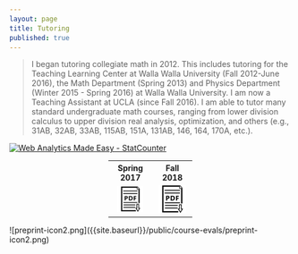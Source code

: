 ```yaml
---
layout: page
title: Tutoring
published: true
---
```


> I began tutoring collegiate math in 2012. This includes tutoring for the Teaching Learning Center at Walla Walla University (Fall 2012-June 2016), the Math Department (Spring 2013) and Physics Department (Winter 2015 - Spring 2016) at Walla Walla University. I am now a Teaching Assistant at UCLA (since Fall 2016). I am able to tutor many standard undergraduate math courses, ranging from lower division calculus to upper division real analysis, optimization, and others (e.g., 31AB, 32AB, 33AB, 115AB, 151A, 131AB, 146, 164, 170A, etc.).

<div class="featured">
  <!-- Start of StatCounter Code for Default Guide -->
  <script type="text/javascript">
  var sc_project=11458818; 
  var sc_invisible=0; 
  var sc_security="c3a494a0"; 
  var scJsHost = (("https:" == document.location.protocol) ?
  "https://secure." : "http://www.");
  document.write("<sc"+"ript type='text/javascript' src='" + scJsHost+
  "statcounter.com/counter/counter.js'></"+"script>");
  </script>
  <noscript><div class="statcounter"><a title="Web Analytics Made Easy -
  StatCounter" href="http://statcounter.com/" target="_blank"><img
  class="statcounter" src="//c.statcounter.com/11458818/0/c3a494a0/0/"
  alt="Web Analytics Made Easy - StatCounter"></a></div></noscript>
  <!-- End of StatCounter Code for Default Guide -->
</div>

<div class = "featured">
  <center>
  <table style="width: 150px; background-color:rgba(0, 0, 0, 0);">
    <tr>
      <th align="center">Spring 2017</th>
      <th align="center">Fall 2018</th>
    </tr>
    <tr>
      <td align="center" width = "33%">
        <div class="brightness">
          <a href="https://www.math.ucla.edu/~heaton/papers/2018-08-15-ASI-arXiv-Preprint.pdf"><img src="/public/images/preprint-icon2.png" alt="Spring 2017" class="image" style="width:46px">
          </a> 
        </div>
      </td>
      <td align="center" width = "34%">
        <div class="brightness">
          <a href="/public/citations/2018-ASI.bib"><img src="/public/images/preprint-icon2.png" alt="Fall 2018" class="image" style="width:50px">
          </a> 
        </div>
      </td>  
    </tr>
  </table>
  </center>
</div> 
![preprint-icon2.png]({{site.baseurl}}/public/course-evals/preprint-icon2.png)

